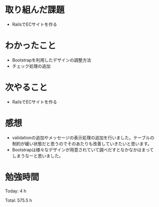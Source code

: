 # 取り組んだ課題
- RailsでECサイトを作る

# わかったこと
- Bootstrapを利用したデザインの調整方法
- チェック処理の追加
  
# 次やること
- RailsでECサイトを作る

# 感想
- validationの追加やメッセージの表示処理の追加を行いました。テーブルの制約が緩い状態だと思うのでそのあたりも改善していきたいと思います。
- Bootstrapは様々なデザインが用意されていて調べだすとなかなかはまってしまうなーと思いました。

# 勉強時間
Today: 4 h

Total: 575.5 h

